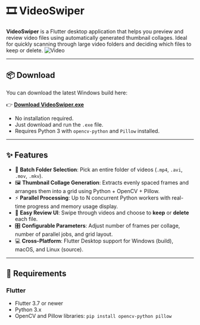 # 🎞️ VideoSwiper

**VideoSwiper** is a Flutter desktop application that helps you preview and review video files using automatically generated thumbnail collages. Ideal for quickly scanning through large video folders and deciding which files to keep or delete.
![Video](assets/video.gif)

---

## 📦 Download

You can download the latest Windows build here:

👉 **[Download VideoSwiper.exe](https://github.com/andrymas/videoswiper/releases/latest/download/VideoSwiper.exe)**

- No installation required.
- Just download and run the `.exe` file.
- Requires Python 3 with `opencv-python` and `Pillow` installed.

---

## ✨ Features

- 📁 **Batch Folder Selection**: Pick an entire folder of videos (`.mp4`, `.avi`, `.mov`, `.mkv`).
- 🖼️ **Thumbnail Collage Generation**: Extracts evenly spaced frames and arranges them into a grid using Python + OpenCV + Pillow.
- ⚡ **Parallel Processing**: Up to N concurrent Python workers with real-time progress and memory usage display.
- 🧹 **Easy Review UI**: Swipe through videos and choose to **keep** or **delete** each file.
- 🎛️ **Configurable Parameters**: Adjust number of frames per collage, number of parallel jobs, and grid layout.
- 💻 **Cross-Platform**: Flutter Desktop support for Windows (build), macOS, and Linux (source).

---

## 🧰 Requirements

### Flutter

- Flutter 3.7 or newer
- Python 3.x
- OpenCV and Pillow libraries:
  `pip install opencv-python pillow`
